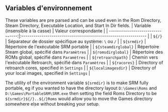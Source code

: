 ## Variables d'environnement
These variables are pre parsed and can be used even in the Rom Directory, Steam Directory, Executable Location, and Start In Dir fields.
| Variable (insensible à la casse) | Valeur correspondante                                          |
| --------------------------------:|:-------------------------------------------------------------- |
|                           `${/}` | Séparateur de dossier spécifique au système: `\` ou `/`       |
|                      `${srmdir}` | Répertoire de l'exécutable SRM portable                        |
|              `${steamdirglobal}` | Répertoire Steam global, spécifié dans `Paramètres`            |
|               `${romsdirglobal}` | Répertoire des ROMs global, spécifié dans `Paramètres`         |
|               `${retroarchpath}` | Chemin vers l'exécutable Retroarch, spécifié dans `Paramètres` |
|                     `${racores}` | Directory of retroarch cores, specified in `Settings`          |
|              `${localimagesdir}` | Directory of your local images, specified in `Settings`        |


The utility of the environment variable `${srmdir}` is to make SRM fully portable, eg if you wanted to have the directory layout `D:\Games\Roms` and `D:\Games\PortableSRM\SRM.exe` then setting the field Roms Directory to be `${srmdir}${/}..${/}Roms` would allow you to move the Games directory somewhere else without breaking your setup.

